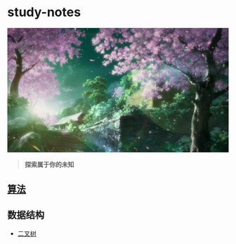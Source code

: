 # study-notes
![](images/cherry.jpg)
> **探索属于你的未知**
## [算法](https://github.com/williambaozk/study-notes/blob/master/algorithm/java/编程题库.md)

## 数据结构
  * [二叉树](https://github.com/williambaozk/study-notes/blob/master/data-structure/binaryTree.md)

